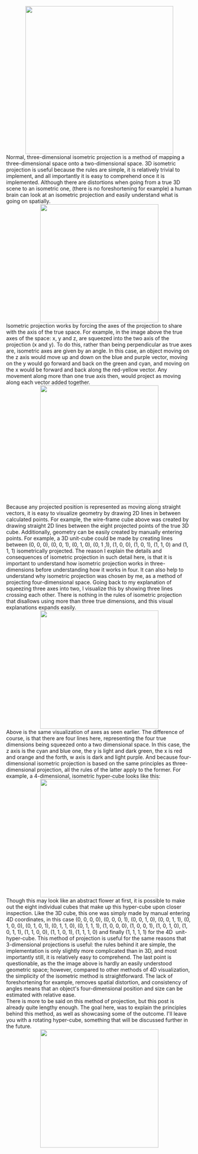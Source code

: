 <div class="separator" style="clear: both; text-align: center;">
<a href="https://1.bp.blogspot.com/-dmdRWJPVb-Q/XdssOcYzadI/AAAAAAAAAKs/ghB6CU6F-qgRta_2wMX9xgvWZUbqyXh7wCLcBGAsYHQ/s1600/cover.png" style="style="margin-left: auto; margin-right: auto;"><img border="0" data-original-height="1600" data-original-width="1600" height="400" src="https://1.bp.blogspot.com/-dmdRWJPVb-Q/XdssOcYzadI/AAAAAAAAAKs/ghB6CU6F-qgRta_2wMX9xgvWZUbqyXh7wCLcBGAsYHQ/s400/cover.png" width="400" /></a></div>
<div">
Normal, three-dimensional isometric projection is a method of mapping a three-dimensional space onto a two-dimensional space. 3D isometric projection is useful because the rules are simple, it is relatively trivial to implement, and all importantly it is easy to comprehend once it is implemented. Although there are distortions when going from a true 3D scene to an isometric one, (there is no foreshortening for example) a human brain can look at an isometric projection and easily understand what is going on spatially.</div>
<div class="separator" style="clear: both; text-align: center;">
<a href="https://1.bp.blogspot.com/-OzkUty6URwo/XdtCsGUn5sI/AAAAAAAAAK4/TbryFU96nVU96TtWUASoOSe5SF-mAEaxQCLcBGAsYHQ/s1600/axis3D.png" style="style="margin-left: auto; margin-right: auto;"><img border="0" data-original-height="400" data-original-width="400" height="320" src="https://1.bp.blogspot.com/-OzkUty6URwo/XdtCsGUn5sI/AAAAAAAAAK4/TbryFU96nVU96TtWUASoOSe5SF-mAEaxQCLcBGAsYHQ/s320/axis3D.png" width="320" /></a></div>
<div">
Isometric projection works by forcing the axes of the projection to share with the axis of the true space. For example, in the image above the true axes of the space: x, y and z, are squeezed into the two axis of the projection (x and y). To do this, rather than being perpendicular as true axes are, isometric axes are given by an angle. In this case, an object moving on the z axis would move up and down on the blue and purple vector, moving on the y would go forward and back on the green and cyan, and moving on the x would be forward and back along the red-yellow vector. Any movement along more than one true axis then, would project as moving along each vector added together.</div>
<div class="separator" style="clear: both; text-align: center;">
<a href="https://1.bp.blogspot.com/-cyGYy-m2U90/XdtFGuvzCVI/AAAAAAAAALE/2NqKWv-UY3Q9HTYwagZyV_i3XpMC6GwVwCLcBGAsYHQ/s1600/cube3D.png" style="margin-left: 1em; margin-right: 1em;"><img border="0" data-original-height="400" data-original-width="400" height="320" src="https://1.bp.blogspot.com/-cyGYy-m2U90/XdtFGuvzCVI/AAAAAAAAALE/2NqKWv-UY3Q9HTYwagZyV_i3XpMC6GwVwCLcBGAsYHQ/s320/cube3D.png" width="320" /></a></div>
<div">
Because any projected position is represented as moving along straight vectors, it is easy to visualize geometry by drawing 2D lines in between calculated points. For example, the wire-frame cube above was created by drawing straight 2D lines between the eight projected points of the true 3D cube. Additionally, geometry can be easily created by manually entering points. For example, a 3D unit-cube could be made by creating lines between (0, 0, 0), (0, 0, 1), (0, 1, 0), (0, 1 ,1), (1, 0, 0), (1, 0, 1), (1, 1, 0) and (1, 1, 1) isometrically projected.</div>
<div">
The reason I explain the details and consequences of isometric projection in such detail here, is that it is important to understand how isometric projection works in three-dimensions before understanding how it works in four. It can also help to understand why isometric projection was chosen by me, as a method of projecting four-dimensional space. Going back to my explanation of squeezing three axes into two, I visualize this by showing three lines crossing each other. There is nothing in the rules of isometric projection that disallows using more than three true dimensions, and this visual explanations expands easily.</div>
<div class="separator" style="clear: both; text-align: center;">
<a href="https://1.bp.blogspot.com/-H7ZGjsg9xuA/XdtNrG_LjNI/AAAAAAAAALQ/XE1JUJ6aR24P-SwLtW66sBl8vEYwXbaYgCLcBGAsYHQ/s1600/axis4D.png" style="margin-left: 1em; margin-right: 1em;"><img border="0" data-original-height="400" data-original-width="400" height="320" src="https://1.bp.blogspot.com/-H7ZGjsg9xuA/XdtNrG_LjNI/AAAAAAAAALQ/XE1JUJ6aR24P-SwLtW66sBl8vEYwXbaYgCLcBGAsYHQ/s320/axis4D.png" width="320" /></a></div>
<div">
Above is the same visualization of axes as seen earlier. The difference of course, is that there are four lines here, representing the four true dimensions being squeezed onto a two dimensional space. In this case, the z axis is the cyan and blue one, the y is light and dark green, the x is red and orange and the forth, w axis is dark and light purple. And because four-dimensional isometric projection is based on the same principles as three-dimensional projection, all the rules of the latter apply to the former. For example, a 4-dimensional, isometric hyper-cube looks like this:</div>
<div class="separator" style="clear: both; text-align: center;">
<a href="https://1.bp.blogspot.com/-Mlp4UK2DBkk/XdtbDDBvj1I/AAAAAAAAALc/-_iKimSjULU4Em_DrUrCl1ILc1mlETBsgCLcBGAsYHQ/s1600/cube4D.png" style="margin-left: 1em; margin-right: 1em;"><img border="0" data-original-height="400" data-original-width="400" height="320" src="https://1.bp.blogspot.com/-Mlp4UK2DBkk/XdtbDDBvj1I/AAAAAAAAALc/-_iKimSjULU4Em_DrUrCl1ILc1mlETBsgCLcBGAsYHQ/s320/cube4D.png" width="320" /></a></div>
<div">
Though this may look like an abstract flower at first, it is possible to make out the eight individual cubes that make up this hyper-cube upon closer inspection. Like the 3D cube, this one was simply made by manual entering 4D coordinates, in this case (0, 0, 0, 0), (0, 0, 0, 1), (0, 0, 1, 0), (0, 0, 1, 1), (0, 1, 0, 0), (0, 1, 0, 1), (0, 1, 1, 0), (0, 1, 1, 1), (1, 0, 0, 0), (1, 0, 0, 1), (1, 0, 1, 0), (1, 0, 1, 1), (1, 1, 0, 0), (1, 1, 0, 1), (1, 1, 1, 0) and finally (1, 1, 1, 1) for the 4D&nbsp; unit-hyper-cube.</div>
<div">
This method of projection is useful for the same reasons that 3-dimensional projections is useful: the rules behind it are simple, the implementation is only slightly more complicated than in 3D, and most importantly still, it is relatively easy to comprehend. The last point is questionable, as the the image above is hardly an easily understood geometric space; however, compared to other methods of 4D visualization, the simplicity of the isometric method is straightforward. The lack of foreshortening for example, removes spatial distortion, and consistency of angles means that an object's four-dimensional position and size can be estimated with relative ease.</div>
<div">
<br /></div>
<div">
There is more to be said on this method of projection, but this post is already quite lengthy enough. The goal here, was to explain the principles behind this method, as well as showcasing some of the outcome. I'll leave you with a rotating hyper-cube, something that will be discussed further in the future.</div>
<div class="separator" style="clear: both; text-align: center;">
<a href="https://1.bp.blogspot.com/-AYOclPFBa1o/Xdtl2RKZIlI/AAAAAAAAALo/QX15OSec1j8514sdGrf8zqYCLFZ3C6cpACLcBGAsYHQ/s1600/rot.gif" style="margin-left: 1em; margin-right: 1em;"><img border="0" data-original-height="400" data-original-width="400" height="320" src="https://1.bp.blogspot.com/-AYOclPFBa1o/Xdtl2RKZIlI/AAAAAAAAALo/QX15OSec1j8514sdGrf8zqYCLFZ3C6cpACLcBGAsYHQ/s320/rot.gif" width="320" /></a></div>
<div">
<br /></div>
<div">
<br /></div>
<div">
<br /></div>
<div">
<br /></div>
